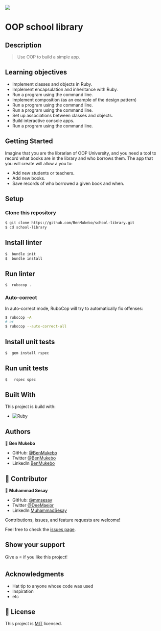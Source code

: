 ![](https://img.shields.io/badge/Microverse-blueviolet)

# OOP school library


## Description

> Use OOP to build a simple app.

## Learning objectives
- Implement classes and objects in Ruby.
- Implement encapsulation and inheritance with Ruby.
- Run a program using the command line.
- Implement composition (as an example of the design pattern)
- Run a program using the command line.
- Run a program using the command line.
- Set up associations between classes and objects.
- Build interactive console apps.
- Run a program using the command line.


## Getting Started

Imagine that you are the librarian of OOP University, and you need a tool to record what books are in the library and who borrows them. The app that you will create will allow a you to:

- Add new students or teachers.
- Add new books.
- Save records of who borrowed a given book and when.


## Setup

### Clone this repository

```bash
$ git clone https://github.com/BenMukebo/school-library.git
$ cd school-library
```


## Install linter

```bash
$  bundle init
$  bundle install
```

## Run linter

```bash
$  rubocop .
```

### Auto-correct

In auto-correct mode, RuboCop will try to automatically fix offenses:

```bash
$ rubocop -A
# or
$ rubocop --auto-correct-all
```
## Install unit tests

```bash
$  gem install rspec  
```

## Run unit tests

```bash
$   rspec spec      
```

## Built With

This project is build with:

-  ![Ruby](https://img.shields.io/badge/-Ruby-000000?style=flat&logo=ruby&logoColor=red)

## Authors

👤 **Ben Mukebo**

- GitHub: [@BenMukebo](https://github.com/BenMukebo)
- Twitter [@BenMukebo](https://twitter.com/BenMukebo)
- LinkedIn [BenMukebo](https://www.linkedin.com/in/kasongo-mukebo-ben-591720205/)

## 🤝 Contributor

👤 **Muhammad Sesay**

- GitHub: [@mmsesay](https://github.com/mmsesay)
- Twitter [@DeeMaejor](https://twitter.com/DeeMaejor)
- LinkedIn [MuhammadSesay](https://www.linkedin.com/in/muhammad-m-sesay/)

Contributions, issues, and feature requests are welcome!

Feel free to check the [issues page](https://github.com/BenMukebo/school-library/issues).

## Show your support

Give a ⭐️ if you like this project!

## Acknowledgments

- Hat tip to anyone whose code was used
- Inspiration
- etc

## 📝 License

This project is [MIT](./MIT.md) licensed.
